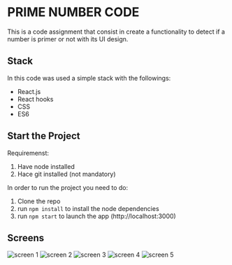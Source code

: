 # PRIME NUMBER CODE

This is a code assignment that consist in create a functionality to detect if a number is primer or not with its UI design.

## Stack

In this code was used a simple stack with the followings:

- React.js
- React hooks
- CSS
- ES6

## Start the Project

Requiremenst:

1. Have node installed
2. Hace git installed (not mandatory)

In order to run the project you need to do:

1. Clone the repo
2. run `npm install` to install the node dependencies
3. run `npm start` to launch the app (http://localhost:3000)

## Screens

![screen 1](https://user-images.githubusercontent.com/18740032/106064590-6820c280-60fa-11eb-97ac-610b14d45eb1.PNG)
![screen 2](https://user-images.githubusercontent.com/18740032/106064593-68b95900-60fa-11eb-9310-d7ef07579cbc.PNG)
![screen 3](https://user-images.githubusercontent.com/18740032/106064594-68b95900-60fa-11eb-8dc6-477a17c630b7.PNG)
![screen 4](https://user-images.githubusercontent.com/18740032/106064595-6951ef80-60fa-11eb-9492-bef2888fc71a.PNG)
![screen 5](https://user-images.githubusercontent.com/18740032/106064596-6951ef80-60fa-11eb-9e8d-7bfec4a3493c.PNG)
